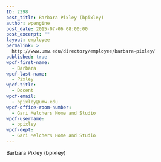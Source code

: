 ```yaml
---
ID: 2298
post_title: Barbara Pixley (bpixley)
author: wpengine
post_date: 2015-07-06 08:00:00
post_excerpt: ""
layout: employee
permalink: >
  http://www.umw.edu/directory/employee/barbara-pixley/
published: true
wpcf-first-name:
  - Barbara
wpcf-last-name:
  - Pixley
wpcf-title:
  - Docent
wpcf-email:
  - bpixley@umw.edu
wpcf-office-room-number:
  - Gari Melchers Home and Studio
wpcf-username:
  - bpixley
wpcf-dept:
  - Gari Melchers Home and Studio
---
```

Barbara Pixley (bpixley)